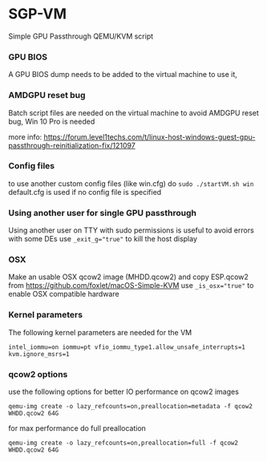 # SGP-VM
Simple GPU Passthrough QEMU/KVM script

### GPU BIOS

A GPU BIOS dump needs to be added to the virtual machine to use it,

### AMDGPU reset bug

Batch script files are needed on the virtual machine to avoid AMDGPU reset bug, Win 10 Pro is needed

more info: https://forum.level1techs.com/t/linux-host-windows-guest-gpu-passthrough-reinitialization-fix/121097

### Config files

to use another custom config files (like win.cfg) do ```sudo ./startVM.sh win```
default.cfg is used if no config file is specified

### Using another user for single GPU passthrough

Using another user on TTY with sudo permissions is useful to avoid errors with some DEs
use ```_exit_g="true"``` to kill the host display

### OSX

Make an usable OSX qcow2 image (MHDD.qcow2) and copy ESP.qcow2 from https://github.com/foxlet/macOS-Simple-KVM
use ```_is_osx="true"``` to enable OSX compatible hardware

### Kernel parameters

The following kernel parameters are needed for the VM
```
intel_iommu=on iommu=pt vfio_iommu_type1.allow_unsafe_interrupts=1 kvm.ignore_msrs=1
```

### qcow2 options

use the following options for better IO performance on qcow2 images
```
qemu-img create -o lazy_refcounts=on,preallocation=metadata -f qcow2 WHDD.qcow2 64G
```

for max performance do full preallocation
```
qemu-img create -o lazy_refcounts=on,preallocation=full -f qcow2 WHDD.qcow2 64G
```
